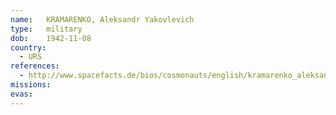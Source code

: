 ```yaml
---
name:	KRAMARENKO, Aleksandr Yakovlevich 
type:	military
dob:	1942-11-08
country:
  - URS
references:
  - http://www.spacefacts.de/bios/cosmonauts/english/kramarenko_aleksandr.htm
missions:
evas:
---
```

